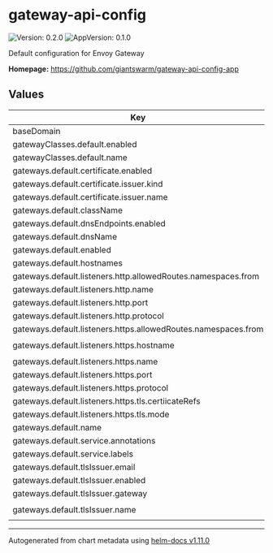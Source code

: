 # gateway-api-config

![Version: 0.2.0](https://img.shields.io/badge/Version-0.2.0-informational?style=flat-square) ![AppVersion: 0.1.0](https://img.shields.io/badge/AppVersion-0.1.0-informational?style=flat-square)

Default configuration for Envoy Gateway

**Homepage:** <https://github.com/giantswarm/gateway-api-config-app>

## Values

| Key | Type | Default | Description |
|-----|------|---------|-------------|
| baseDomain | string | `"example.com"` |  |
| gatewayClasses.default.enabled | bool | `true` |  |
| gatewayClasses.default.name | string | `"giantswarm-default"` |  |
| gateways.default.certificate.enabled | bool | `true` |  |
| gateways.default.certificate.issuer.kind | string | `""` |  |
| gateways.default.certificate.issuer.name | string | `""` |  |
| gateways.default.className | string | `"giantswarm-default"` |  |
| gateways.default.dnsEndpoints.enabled | bool | `true` |  |
| gateways.default.dnsName | string | `"gateway"` |  |
| gateways.default.enabled | bool | `true` |  |
| gateways.default.hostnames | list | `[]` |  |
| gateways.default.listeners.http.allowedRoutes.namespaces.from | string | `"All"` |  |
| gateways.default.listeners.http.name | string | `"http"` |  |
| gateways.default.listeners.http.port | int | `80` |  |
| gateways.default.listeners.http.protocol | string | `"HTTP"` |  |
| gateways.default.listeners.https.allowedRoutes.namespaces.from | string | `"All"` |  |
| gateways.default.listeners.https.hostname | string | `"*.{{ $.Values.baseDomain }}"` |  |
| gateways.default.listeners.https.name | string | `"https"` |  |
| gateways.default.listeners.https.port | int | `443` |  |
| gateways.default.listeners.https.protocol | string | `"HTTPS"` |  |
| gateways.default.listeners.https.tls.certiicateRefs | list | `[]` |  |
| gateways.default.listeners.https.tls.mode | string | `"Terminate"` |  |
| gateways.default.name | string | `"giantswarm-default"` |  |
| gateways.default.service.annotations | object | `{}` |  |
| gateways.default.service.labels | object | `{}` |  |
| gateways.default.tlsIssuer.email | string | `"accounts@giantswarm.io"` |  |
| gateways.default.tlsIssuer.enabled | bool | `true` |  |
| gateways.default.tlsIssuer.gateway | string | `"giantswarm-default"` |  |
| gateways.default.tlsIssuer.name | string | `"letsencrypt-giantswarm-gateway"` |  |

----------------------------------------------
Autogenerated from chart metadata using [helm-docs v1.11.0](https://github.com/norwoodj/helm-docs/releases/v1.11.0)
